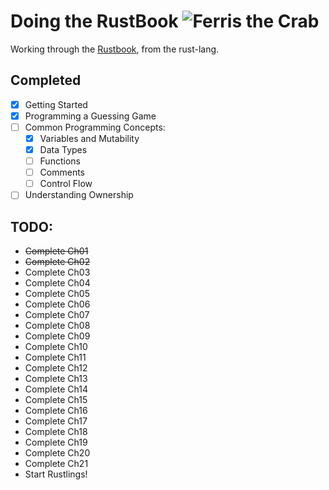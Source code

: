 # Doing the RustBook <img title="Ferris the Crab" alt="Ferris the Crab" src="https://w7.pngwing.com/pngs/114/914/png-transparent-rust-programming-language-logo-machine-learning-haskell-crab-animals-cartoon-crab.png"> 
Working through the [Rustbook](https://doc.rust-lang.org/stable/book/title-page.html), from the rust-lang.

## Completed
 - [X] Getting Started
 - [X] Programming a Guessing Game
 - [ ] Common Programming Concepts:
   - [X] Variables and Mutability
   - [X] Data Types
   - [ ] Functions
   - [ ] Comments
   - [ ] Control Flow
 - [ ] Understanding Ownership

## TODO:
- ~~Complete Ch01~~
- ~~Complete Ch02~~
- Complete Ch03
- Complete Ch04
- Complete Ch05
- Complete Ch06
- Complete Ch07
- Complete Ch08
- Complete Ch09
- Complete Ch10
- Complete Ch11
- Complete Ch12
- Complete Ch13
- Complete Ch14
- Complete Ch15
- Complete Ch16
- Complete Ch17
- Complete Ch18
- Complete Ch19
- Complete Ch20
- Complete Ch21
- Start Rustlings!
